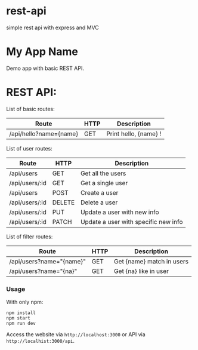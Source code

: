 # rest-api
simple rest api with express and MVC

# My App Name

Demo app with basic REST API.

# REST API:

List of basic routes:

**Route**| **HTTP** | **Description**
------------ | ------------- | -------------
/api/hello?name={name} | GET | Print hello, {name} !

List of user routes:

**Route** | **HTTP** | **Description**
------------ | ------------- | -------------
/api/users   | GET | Get all the users
/api/users/:id | GET | Get a single user
/api/users | POST | Create a user
/api/users/:id | DELETE | Delete a user
/api/users/:id | PUT | Update a user with new info
/api/users/:id | PATCH | Update a user with specific new info

List of filter routes:

**Route** | **HTTP** | **Description**
------------ | ------------- | -------------
/api/users?name="{name}"  | GET | Get {name} match in users
/api/users?name="{na}" | GET | Get {na} like in user

### **Usage**
With only npm:

```
npm install
npm start
npm run dev
```

Access the website via ``http://localhost:3000`` or API via
``http://localhist:3000/api``.

